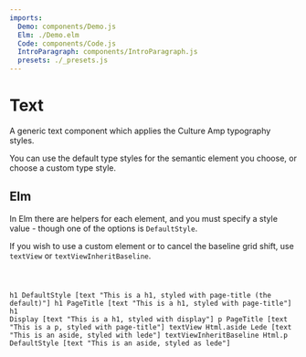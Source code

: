 ```yaml
---
imports:
  Demo: components/Demo.js
  Elm: ./Demo.elm
  Code: components/Code.js
  IntroParagraph: components/IntroParagraph.js
  presets: ./_presets.js
---
```


# Text

<IntroParagraph>

A generic text component which applies the Culture Amp typography styles.

You can use the default type styles for the semantic element you choose, or choose a custom type style.

</IntroParagraph>

<Demo presets={presets} elm={Elm.Text.Demo} />

## Elm

In Elm there are helpers for each element, and you must specify a style value - though one of the options is `DefaultStyle`.

If you wish to use a custom element or to cancel the baseline grid shift, use `textView` or `textViewInheritBaseline`.

<Code>

h1 DefaultStyle [text "This is a h1, styled with page-title (the default)"]
h1 PageTitle [text "This is a h1, styled with page-title"]
h1 Display [text "This is a h1, styled with display"]
p PageTitle [text "This is a p, styled with page-title"]
textView Html.aside Lede [text "This is an aside, styled with lede"]
textViewInheritBaseline Html.p DefaultStyle [text "This is an aside, styled as lede"]

</Code>
